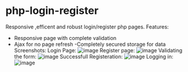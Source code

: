 # php-login-register
Responsive ,efficent and robust  login/register php pages.
Features:
- Responsive page with complete validation
- Ajax for no page refresh
-Completely secured storage for data
Screenshots:
Login Page:
![image](https://cloud.githubusercontent.com/assets/20264110/16687154/6b4e21d2-4534-11e6-83ef-abdacae9fcdf.png)
Register page:
![image](https://cloud.githubusercontent.com/assets/20264110/16687139/58901956-4534-11e6-8c7c-2f4cc9d73b5d.png)
Validating the form:
![image](https://cloud.githubusercontent.com/assets/20264110/16687178/9676209e-4534-11e6-9c7a-8f689de69fcb.png)
Successfull Registeration:
![image](https://cloud.githubusercontent.com/assets/20264110/16687202/b94ace08-4534-11e6-9ad9-fa9a19db3c83.png)
Logging in:
![image](https://cloud.githubusercontent.com/assets/20264110/16687584/23d44f72-4537-11e6-963a-b02b240c2e21.png)


